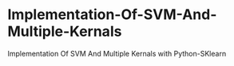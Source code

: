 # Implementation-Of-SVM-And-Multiple-Kernals
Implementation Of SVM And Multiple Kernals with Python-SKlearn
